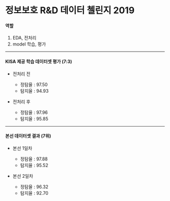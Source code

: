 # 정보보호 R&D 데이터 첼린지 2019

#### 역할

1. EDA, 전처리
2. model 학습, 평가

---

#### KISA 제공 학습 데이터셋 평가 (7:3)

- 전처리 전
    - 정탐율 : 97.50
    - 탐지율 : 94.93

- 전처리 후
    - 정탐율 : 97.96
    - 탐지율 : 95.85

---

#### 본선 데이터셋 결과 (7위)

- 본선 1일차
    - 정탐율 : 97.88
    - 탐지율 : 95.52

- 본선 2일차
    - 정탐율 : 96.32
    - 탐지율 : 92.70
